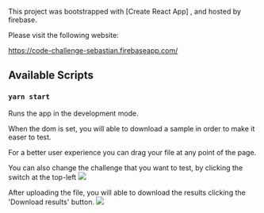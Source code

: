 This project was bootstrapped with [Create React App]
, and hosted by firebase.

Please visit the following website:

https://code-challenge-sebastian.firebaseapp.com/

## Available Scripts
### `yarn start`
Runs the app in the development mode.


When the dom is set, you will able to download a sample in order to make it easer to test.

For a better user experience you can drag your file at any point of the page.

You can also change the challenge that you want to test, by clicking the switch at the top-left
<img src=https://imgur.com/gMjt5Ue.jpg>

After uploading the file, you will able to download the results clicking the 'Download results' button.
<img src=https://imgur.com/zyrd3y1.jpg>
